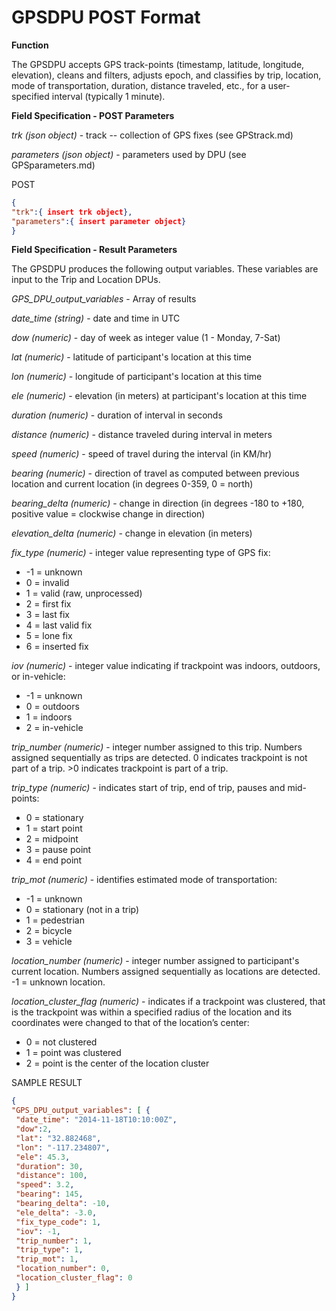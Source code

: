 # GPSDPU POST Format

**Function**

The GPSDPU accepts GPS track-points (timestamp, latitude, longitude, elevation), cleans and filters, adjusts epoch, and classifies by trip, location, mode of transportation, duration, distance traveled, etc.,  for a user-specified interval (typically 1 minute).

**Field Specification - POST Parameters**

*trk (json object)* - track -- collection of GPS fixes (see GPStrack.md)

*parameters (json object)* - parameters used by DPU (see GPSparameters.md)

POST
```json
{
"trk":{ insert trk object},
"parameters":{ insert parameter object}
}
```

**Field Specification - Result Parameters**

The GPSDPU produces the following output variables.    These variables are input to the Trip and Location DPUs.

*GPS_DPU_output_variables* - Array of results

*date_time (string)* - date and time in UTC

*dow (numeric)* - day of week as integer value (1 - Monday, 7-Sat)

*lat (numeric)* - latitude of participant's location at this time

*lon (numeric)* - longitude of participant's location at this time

*ele (numeric)* - elevation (in meters) at participant's location at this time

*duration (numeric)* - duration of interval in seconds

*distance (numeric)* - distance traveled during interval in meters

*speed (numeric)* - speed of travel during the interval (in KM/hr)

*bearing (numeric)* - direction of travel as computed between previous location and current location (in degrees 0-359, 0 = north)

*bearing_delta (numeric)* - change in direction (in degrees -180 to +180, positive value = clockwise change in direction)

*elevation_delta (numeric)* - change in elevation (in meters)

*fix_type (numeric)* - integer value representing type of GPS fix:
* -1 = unknown
* 0 = invalid
* 1 = valid (raw, unprocessed)
* 2 = first fix
* 3 = last fix
* 4 = last valid fix
* 5 = lone fix
* 6 = inserted fix

*iov (numeric)* - integer value indicating if trackpoint was indoors, outdoors, or in-vehicle:
* -1 = unknown
* 0 = outdoors
* 1 = indoors
* 2 = in-vehicle

*trip_number (numeric)* - integer number assigned to this trip. Numbers assigned sequentially as trips are detected. 0 indicates trackpoint is not part of a trip. >0 indicates trackpoint is part of a trip.

*trip_type (numeric)* - indicates start of trip, end of trip, pauses and mid-points:
* 0 = stationary
* 1 = start point
* 2 = midpoint
* 3 = pause point
* 4 = end point

*trip_mot (numeric)* - identifies estimated mode of transportation:
* -1 = unknown
* 0 = stationary (not in a trip)
* 1 = pedestrian
* 2 = bicycle
* 3 = vehicle

*location_number (numeric)* - integer number assigned to participant's current location.  Numbers assigned sequentially as locations are detected.  -1 = unknown location.

*location_cluster_flag (numeric)* - indicates if a trackpoint was clustered, that is the trackpoint was within a specified radius of the location and its coordinates were changed to that of the location’s center:
* 0 = not clustered
* 1 = point was clustered
* 2 = point is the center of the location cluster

SAMPLE RESULT
```json
{
"GPS_DPU_output_variables": [ {
 "date_time": "2014-11-18T10:10:00Z",
 "dow":2,
 "lat": "32.882468",
 "lon": "-117.234807",
 "ele": 45.3,
 "duration": 30,
 "distance": 100,
 "speed": 3.2,
 "bearing": 145,
 "bearing_delta": -10,
 "ele_delta": -3.0,
 "fix_type_code": 1,
 "iov": -1,
 "trip_number": 1,
 "trip_type": 1,
 "trip_mot": 1,
 "location_number": 0,
 "location_cluster_flag": 0
 } ]
}

```
